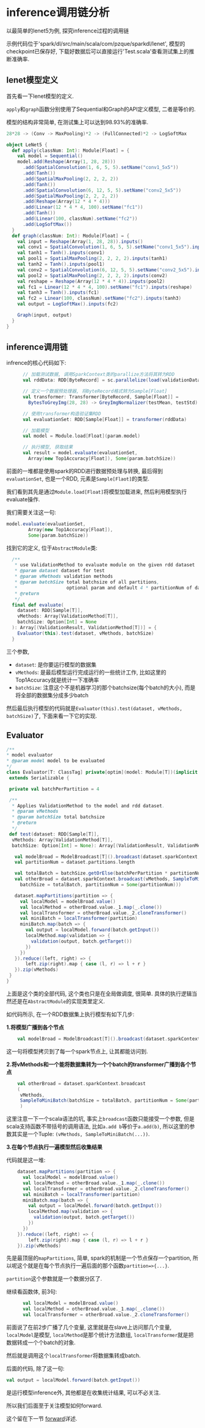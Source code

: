 # inference调用链分析

以最简单的lenet5为例, 探究inference过程的调用链

示例代码位于'spark/dl/src/main/scala/com/pzque/sparkdl/lenet', 模型的checkpoint已保存好, 下载好数据后可以直接运行'Test.scala'查看测试集上的推断准确率.

## lenet模型定义
首先看一下lenet模型的定义.

`apply`和`graph`函数分别使用了Sequential和Graph的API定义模型, 二者是等价的.

模型的结构非常简单, 在测试集上可以达到98.93%的准确率.

```scala
28*28 -> (Conv -> MaxPooling)*2 -> (FullConnected)*2 -> LogSoftMax
``` 

```scala
object LeNet5 {
  def apply(classNum: Int): Module[Float] = {
    val model = Sequential()
    model.add(Reshape(Array(1, 28, 28)))
      .add(SpatialConvolution(1, 6, 5, 5).setName("conv1_5x5"))
      .add(Tanh())
      .add(SpatialMaxPooling(2, 2, 2, 2))
      .add(Tanh())
      .add(SpatialConvolution(6, 12, 5, 5).setName("conv2_5x5"))
      .add(SpatialMaxPooling(2, 2, 2, 2))
      .add(Reshape(Array(12 * 4 * 4)))
      .add(Linear(12 * 4 * 4, 100).setName("fc1"))
      .add(Tanh())
      .add(Linear(100, classNum).setName("fc2"))
      .add(LogSoftMax())
  }
  def graph(classNum: Int): Module[Float] = {
    val input = Reshape(Array(1, 28, 28)).inputs()
    val conv1 = SpatialConvolution(1, 6, 5, 5).setName("conv1_5x5").inputs(input)
    val tanh1 = Tanh().inputs(conv1)
    val pool1 = SpatialMaxPooling(2, 2, 2, 2).inputs(tanh1)
    val tanh2 = Tanh().inputs(pool1)
    val conv2 = SpatialConvolution(6, 12, 5, 5).setName("conv2_5x5").inputs(tanh2)
    val pool2 = SpatialMaxPooling(2, 2, 2, 2).inputs(conv2)
    val reshape = Reshape(Array(12 * 4 * 4)).inputs(pool2)
    val fc1 = Linear(12 * 4 * 4, 100).setName("fc1").inputs(reshape)
    val tanh3 = Tanh().inputs(fc1)
    val fc2 = Linear(100, classNum).setName("fc2").inputs(tanh3)
    val output = LogSoftMax().inputs(fc2)

    Graph(input, output)
  }
}
```

## inference调用链
infrence的核心代码如下: 
```scala
      // 加载测试数据, 调用SparkContext类的parallize方法将其转为RDD
      val rddData: RDD[ByteRecord] = sc.parallelize(load(validationData, validationLabel), partitionNum)

      // 定义一个数据预处理器, 将ByteRecord格式转为Sample[Float]
      val transformer: Transformer[ByteRecord, Sample[Float]] =
        BytesToGreyImg(28, 28) -> GreyImgNormalizer(testMean, testStd) -> GreyImgToSample()

      // 使用transformer构造验证集RDD
      val evaluationSet: RDD[Sample[Float]] = transformer(rddData)

      // 加载模型
      val model = Module.load[Float](param.model)

      // 执行模型, 获取结果
      val result = model.evaluate(evaluationSet,
        Array(new Top1Accuracy[Float]), Some(param.batchSize))
```

前面的一堆都是使用spark的RDD进行数据预处理与转换, 最后得到`evaluationSet`, 也是一个RDD, 元素是`Sample[Flaot]`的类型.

我们看到其先是通过`Module.load[Float]`将模型加载进来, 然后利用模型执行evaluate操作.

我们需要关注这一句:

```scala
model.evaluate(evaluationSet,
        Array(new Top1Accuracy[Float]), 
        Some(param.batchSize))
```

找到它的定义, 位于`AbstractModule`类:
```scala
  /**
   * use ValidationMethod to evaluate module on the given rdd dataset
   * @param dataset dataset for test
   * @param vMethods validation methods
   * @param batchSize total batchsize of all partitions,
   *                  optional param and default 4 * partitionNum of dataset
   * @return
   */
  final def evaluate(
    dataset: RDD[Sample[T]],
    vMethods: Array[ValidationMethod[T]],
    batchSize: Option[Int] = None
  ): Array[(ValidationResult, ValidationMethod[T])] = {
    Evaluator(this).test(dataset, vMethods, batchSize)
  }
```


三个参数,

- `dataset`: 是你要运行模型的数据集
- `vMethods`: 是最后模型运行完成运行的一些统计工作, 比如这里的Top1Accuracy就是统计一下准确率 
- `batchSize`: 注意这个不是机器学习的那个batchsize(每个batch的大小), 而是将全部的数据集分成多少batch

然后最后执行模型的代码就是`Evaluator(this).test(dataset, vMethods, batchSize)`了, 下面来看一下它的实现.

## Evaluator

 ```scala
/**
 * model evaluator
 * @param model model to be evaluated
 */
class Evaluator[T: ClassTag] private[optim](model: Module[T])(implicit ev: TensorNumeric[T])
  extends Serializable {

  private val batchPerPartition = 4

  /**
   * Applies ValidationMethod to the model and rdd dataset.
   * @param vMethods
   * @param batchSize total batchsize
   * @return
   */
  def test(dataset: RDD[Sample[T]],
   vMethods: Array[ValidationMethod[T]],
   batchSize: Option[Int] = None): Array[(ValidationResult, ValidationMethod[T])] = {

    val modelBroad = ModelBroadcast[T]().broadcast(dataset.sparkContext, model.evaluate())
    val partitionNum = dataset.partitions.length

    val totalBatch = batchSize.getOrElse(batchPerPartition * partitionNum)
    val otherBroad = dataset.sparkContext.broadcast(vMethods, SampleToMiniBatch(
      batchSize = totalBatch, partitionNum = Some(partitionNum)))

    dataset.mapPartitions(partition => {
      val localModel = modelBroad.value()
      val localMethod = otherBroad.value._1.map(_.clone())
      val localTransformer = otherBroad.value._2.cloneTransformer()
      val miniBatch = localTransformer(partition)
      miniBatch.map(batch => {
        val output = localModel.forward(batch.getInput())
        localMethod.map(validation => {
          validation(output, batch.getTarget())
        })
      })
    }).reduce((left, right) => {
        left.zip(right).map { case (l, r) => l + r }
    }).zip(vMethods)
  }
}
```

上面是这个类的全部代码, 这个类也只是在全局做调度, 很简单. 具体的执行逻辑当然还是在`AbstractModule`的实现类里定义.

如代码所示, 在一个RDD数据集上执行模型有如下几步:

**1.将模型广播到各个节点**

```scala
    val modelBroad = ModelBroadcast[T]().broadcast(dataset.sparkContext, model.evaluate())
```
这一句将模型拷贝到了每一个spark节点上, 让其都能访问到.

**2.将vMethods和一个能将数据集转为一个个batch的transformer广播到各个节点**

```scala
    val otherBroad = dataset.sparkContext.broadcast
    (
     vMethods, 
     SampleToMiniBatch(batchSize = totalBatch, partitionNum = Some(partitionNum))
     )
```
这里注意一下一个scala语法的坑, 事实上`broadcast`函数只能接受一个参数, 但是scala支持函数不带括号的调用语法,
比如`a.add b`等价于`a.add(b)`, 所以这里的参数其实是一个Tuple: `(vMethods, SampleToMiniBatch(...))`.

**3.在每个节点执行一遍模型然后收集结果**

代码就是这一堆:

```scala
    dataset.mapPartitions(partition => {
      val localModel = modelBroad.value()
      val localMethod = otherBroad.value._1.map(_.clone())
      val localTransformer = otherBroad.value._2.cloneTransformer()
      val miniBatch = localTransformer(partition)
      miniBatch.map(batch => {
        val output = localModel.forward(batch.getInput())
        localMethod.map(validation => {
          validation(output, batch.getTarget())
        })
      })
    }).reduce((left, right) => {
        left.zip(right).map { case (l, r) => l + r }
    }).zip(vMethods)
```

先是最顶层的`mapPartitions`, 简单, spark的机制是一个节点保存一个partition, 所以呢这个就是在每个节点执行一遍后面的那个函数`partition=>{...}`.

`partition`这个参数就是一个数据分区了.

继续看函数体, 前3句:

```scala
      val localModel = modelBroad.value()
      val localMethod = otherBroad.value._1.map(_.clone())
      val localTransformer = otherBroad.value._2.cloneTransformer()
```
前面说了在前2步广播了几个变量, 这里就是在slave上访问那几个变量, `localModel`是模型, `localMethod`是那个统计方法数组,
`localTransformer`就是把数据转成一个个batch的对象.

 然后就是调用这个`localTransformer`将数据集转成batch.
 
 后面的代码, 除了这一句:
 ```scala
val output = localModel.forward(batch.getInput())
```
是运行模型inference外, 其他都是在收集统计结果, 可以不必关注.

所以我们后面至于关注模型如何forward.

这个留在下一节 [forward](forward.md)详述.

 
 